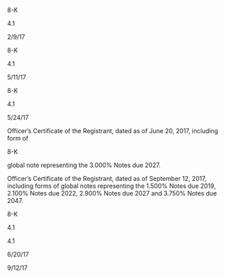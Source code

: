 8-K

4.1

2/9/17

8-K

4.1

5/11/17

8-K

4.1

5/24/17

Officer’s Certificate of the Registrant, dated as of June 20, 2017, including form of

8-K

global note representing the 3.000% Notes due 2027.

Officer’s Certificate of the Registrant, dated as of September 12, 2017, including
forms of global notes representing the 1.500% Notes due 2019, 2.100% Notes
due 2022, 2.900% Notes due 2027 and 3.750% Notes due 2047.

8-K

4.1

4.1

6/20/17

9/12/17